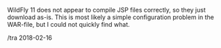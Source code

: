 WildFly 11 does not appear to compile JSP files correctly, so 
they just download as-is.  This is most likely a simple 
configuration problem in the WAR-file, but I could not 
quickly find what.

/tra 2018-02-16


